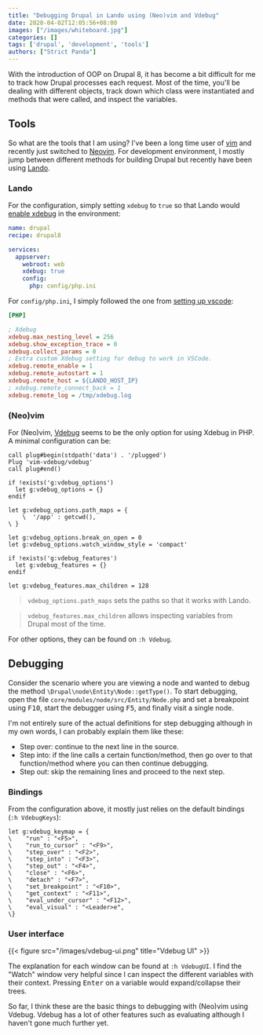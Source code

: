 ```yaml
---
title: "Debugging Drupal in Lando using (Neo)vim and Vdebug"
date: 2020-04-02T12:05:56+08:00
images: ["/images/whiteboard.jpg"]
categories: []
tags: ['drupal', 'development', 'tools']
authors: ["Strict Panda"]
---
```


With the introduction of OOP on Drupal 8, it has become a bit difficult for me to track how Drupal processes each request. Most of the time, you'll be dealing with different objects, track down which class were instantiated and methods that were called, and inspect the variables.

## Tools

So what are the tools that I am using? I've been a long time user of [vim](https://www.vim.org/) and recently just switched to [Neovim](https://neovim.io/). For development environment, I mostly jump between different methods for building Drupal but recently have been using [Lando](https://lando.dev/).

### Lando

For the configuration, simply setting `xdebug` to `true` so that Lando would [enable xdebug](https://docs.lando.dev/config/php.html#configuration) in the environment:

```yaml
name: drupal
recipe: drupal8

services:
  appserver:
    webroot: web
    xdebug: true
    config:
      php: config/php.ini
```

For `config/php.ini`, I simply followed the one from [setting up vscode](https://docs.lando.dev/guides/lando-with-vscode.html#getting-started):

```ini
[PHP]

; Xdebug
xdebug.max_nesting_level = 256
xdebug.show_exception_trace = 0
xdebug.collect_params = 0
; Extra custom Xdebug setting for debug to work in VSCode.
xdebug.remote_enable = 1
xdebug.remote_autostart = 1
xdebug.remote_host = ${LANDO_HOST_IP}
; xdebug.remote_connect_back = 1
xdebug.remote_log = /tmp/xdebug.log
```

### (Neo)vim

For (Neo)vim, [Vdebug](https://github.com/vim-vdebug/vdebug) seems to be the only option for using Xdebug in PHP. A minimal configuration can be:

```vim
call plug#begin(stdpath('data') . '/plugged')
Plug 'vim-vdebug/vdebug'
call plug#end()

if !exists('g:vdebug_options')
  let g:vdebug_options = {}
endif

let g:vdebug_options.path_maps = {
    \  '/app' : getcwd(),
\ }

let g:vdebug_options.break_on_open = 0
let g:vdebug_options.watch_window_style = 'compact'

if !exists('g:vdebug_features')
  let g:vdebug_features = {}
endif

let g:vdebug_features.max_children = 128
```

> `vdebug_options.path_maps` sets the paths so that it works with Lando.

> `vdebug_features.max_children` allows inspecting variables from Drupal most of the time.

For other options, they can be found on `:h Vdebug`.

## Debugging

Consider the scenario where you are viewing a node and wanted to debug the method `\Drupal\node\Entity\Node::getType()`. To start debugging, open the file `core/modules/node/src/Entity/Node.php` and set a breakpoint using <kbd>F10</kbd>, start the debugger using <kbd>F5</kbd>, and finally visit a single node.

I'm not entirely sure of the actual definitions for step debugging although in my own words, I can probably explain them like these:

* Step over: continue to the next line in the source.
* Step into: if the line calls a certain function/method, then go over to that function/method where you can then continue debugging.
* Step out: skip the remaining lines and proceed to the next step.

### Bindings

From the configuration above, it mostly just relies on the default bindings (`:h VdebugKeys`):

```vim
let g:vdebug_keymap = {
\    "run" : "<F5>",
\    "run_to_cursor" : "<F9>",
\    "step_over" : "<F2>",
\    "step_into" : "<F3>",
\    "step_out" : "<F4>",
\    "close" : "<F6>",
\    "detach" : "<F7>",
\    "set_breakpoint" : "<F10>",
\    "get_context" : "<F11>",
\    "eval_under_cursor" : "<F12>",
\    "eval_visual" : "<Leader>e",
\}
```

### User interface

{{< figure src="/images/vdebug-ui.png" title="Vdebug UI" >}}

The explanation for each window can be found at `:h VdebugUI`. I find the "Watch" window very helpful since I can inspect the different variables with their context. Pressing <kbd>Enter</kbd> on a variable would expand/collapse their trees.

So far, I think these are the basic things to debugging with (Neo)vim using Vdebug. Vdebug has a lot of other features such as evaluating although I haven't gone much further yet.
